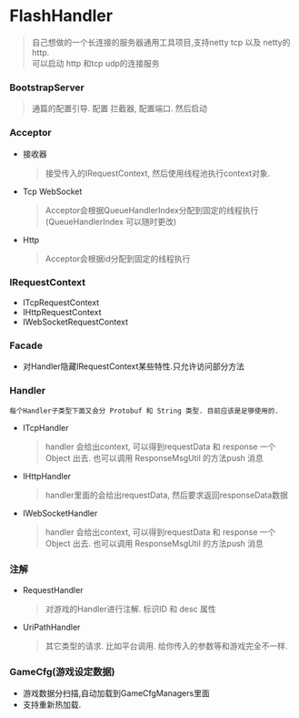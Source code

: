 # FlashHandler
> 自己想做的一个长连接的服务器通用工具项目,支持netty tcp 以及 netty的http.<br />
> 可以启动 http 和tcp udp的连接服务

### BootstrapServer
> 通篇的配置引导. 配置 拦截器, 配置端口. 然后启动

### Acceptor
 * 接收器
 	> 接受传入的IRequestContext, 然后使用线程池执行context对象.
 * Tcp WebSocket
 	> Acceptor会根据QueueHandlerIndex分配到固定的线程执行(QueueHandlerIndex 可以随时更改)
 * Http
 	> Acceptor会根据id分配到固定的线程执行

### IRequestContext
* ITcpRequestContext
* IHttpRequestContext
* IWebSocketRequestContext

### Facade
*  对Handler隐藏IRequestContext某些特性.只允许访问部分方法

### Handler
`每个Handler子类型下面又会分 Protobuf 和 String 类型. 目前应该是足够使用的. `
* ITcpHandler
	> handler 会给出context, 可以得到requestData 和 response 一个Object 出去.
	也可以调用 ResponseMsgUtil 的方法push 消息
* IHttpHandler
	> handler里面的会给出requestData, 然后要求返回responseData数据 
* IWebSocketHandler
	> handler 会给出context, 可以得到requestData 和 response 一个Object 出去.
    	也可以调用 ResponseMsgUtil 的方法push 消息

### 注解
* RequestHandler
	> 对游戏的Handler进行注解. 标识ID 和 desc 属性
* UriPathHandler
	> 其它类型的请求. 比如平台调用. 给你传入的参数等和游戏完全不一样.
	 
### GameCfg(游戏设定数据)
* 游戏数据分扫描,自动加载到GameCfgManagers里面 
* 支持重新热加载.

